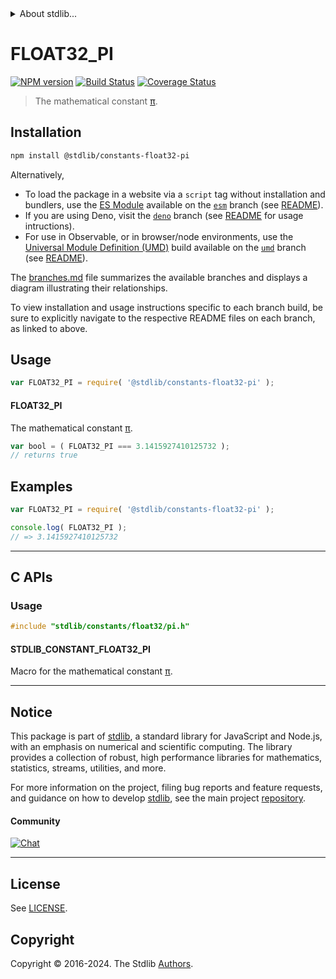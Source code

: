 <!--

@license Apache-2.0

Copyright (c) 2024 The Stdlib Authors.

Licensed under the Apache License, Version 2.0 (the "License");
you may not use this file except in compliance with the License.
You may obtain a copy of the License at

   http://www.apache.org/licenses/LICENSE-2.0

Unless required by applicable law or agreed to in writing, software
distributed under the License is distributed on an "AS IS" BASIS,
WITHOUT WARRANTIES OR CONDITIONS OF ANY KIND, either express or implied.
See the License for the specific language governing permissions and
limitations under the License.

-->


<details>
  <summary>
    About stdlib...
  </summary>
  <p>We believe in a future in which the web is a preferred environment for numerical computation. To help realize this future, we've built stdlib. stdlib is a standard library, with an emphasis on numerical and scientific computation, written in JavaScript (and C) for execution in browsers and in Node.js.</p>
  <p>The library is fully decomposable, being architected in such a way that you can swap out and mix and match APIs and functionality to cater to your exact preferences and use cases.</p>
  <p>When you use stdlib, you can be absolutely certain that you are using the most thorough, rigorous, well-written, studied, documented, tested, measured, and high-quality code out there.</p>
  <p>To join us in bringing numerical computing to the web, get started by checking us out on <a href="https://github.com/stdlib-js/stdlib">GitHub</a>, and please consider <a href="https://opencollective.com/stdlib">financially supporting stdlib</a>. We greatly appreciate your continued support!</p>
</details>

# FLOAT32_PI

[![NPM version][npm-image]][npm-url] [![Build Status][test-image]][test-url] [![Coverage Status][coverage-image]][coverage-url] <!-- [![dependencies][dependencies-image]][dependencies-url] -->

> The mathematical constant [π][pi].

<section class="installation">

## Installation

```bash
npm install @stdlib/constants-float32-pi
```

Alternatively,

-   To load the package in a website via a `script` tag without installation and bundlers, use the [ES Module][es-module] available on the [`esm`][esm-url] branch (see [README][esm-readme]).
-   If you are using Deno, visit the [`deno`][deno-url] branch (see [README][deno-readme] for usage intructions).
-   For use in Observable, or in browser/node environments, use the [Universal Module Definition (UMD)][umd] build available on the [`umd`][umd-url] branch (see [README][umd-readme]).

The [branches.md][branches-url] file summarizes the available branches and displays a diagram illustrating their relationships.

To view installation and usage instructions specific to each branch build, be sure to explicitly navigate to the respective README files on each branch, as linked to above.

</section>

<section class="usage">

## Usage

```javascript
var FLOAT32_PI = require( '@stdlib/constants-float32-pi' );
```

#### FLOAT32_PI

The mathematical constant [π][pi].

```javascript
var bool = ( FLOAT32_PI === 3.1415927410125732 );
// returns true
```

</section>

<!-- /.usage -->

<section class="examples">

## Examples

<!-- TODO: better example -->

<!-- eslint no-undef: "error" -->

```javascript
var FLOAT32_PI = require( '@stdlib/constants-float32-pi' );

console.log( FLOAT32_PI );
// => 3.1415927410125732
```

</section>

<!-- /.examples -->

<!-- C interface documentation. -->

* * *

<section class="c">

## C APIs

<!-- Section to include introductory text. Make sure to keep an empty line after the intro `section` element and another before the `/section` close. -->

<section class="intro">

</section>

<!-- /.intro -->

<!-- C usage documentation. -->

<section class="usage">

### Usage

```c
#include "stdlib/constants/float32/pi.h"
```

#### STDLIB_CONSTANT_FLOAT32_PI

Macro for the mathematical constant [π][pi].

</section>

<!-- /.usage -->

<!-- C API usage notes. Make sure to keep an empty line after the `section` element and another before the `/section` close. -->

<section class="notes">

</section>

<!-- /.notes -->

<!-- Section for related `stdlib` packages. Do not manually edit this section, as it is automatically populated. -->

<section class="related">

</section>

<!-- /.related -->

<!-- Section for all links. Make sure to keep an empty line after the `section` element and another before the `/section` close. -->


<section class="main-repo" >

* * *

## Notice

This package is part of [stdlib][stdlib], a standard library for JavaScript and Node.js, with an emphasis on numerical and scientific computing. The library provides a collection of robust, high performance libraries for mathematics, statistics, streams, utilities, and more.

For more information on the project, filing bug reports and feature requests, and guidance on how to develop [stdlib][stdlib], see the main project [repository][stdlib].

#### Community

[![Chat][chat-image]][chat-url]

---

## License

See [LICENSE][stdlib-license].


## Copyright

Copyright &copy; 2016-2024. The Stdlib [Authors][stdlib-authors].

</section>

<!-- /.stdlib -->

<!-- Section for all links. Make sure to keep an empty line after the `section` element and another before the `/section` close. -->

<section class="links">

[npm-image]: http://img.shields.io/npm/v/@stdlib/constants-float32-pi.svg
[npm-url]: https://npmjs.org/package/@stdlib/constants-float32-pi

[test-image]: https://github.com/stdlib-js/constants-float32-pi/actions/workflows/test.yml/badge.svg?branch=v0.1.0
[test-url]: https://github.com/stdlib-js/constants-float32-pi/actions/workflows/test.yml?query=branch:v0.1.0

[coverage-image]: https://img.shields.io/codecov/c/github/stdlib-js/constants-float32-pi/main.svg
[coverage-url]: https://codecov.io/github/stdlib-js/constants-float32-pi?branch=main

<!--

[dependencies-image]: https://img.shields.io/david/stdlib-js/constants-float32-pi.svg
[dependencies-url]: https://david-dm.org/stdlib-js/constants-float32-pi/main

-->

[chat-image]: https://img.shields.io/gitter/room/stdlib-js/stdlib.svg
[chat-url]: https://app.gitter.im/#/room/#stdlib-js_stdlib:gitter.im

[stdlib]: https://github.com/stdlib-js/stdlib

[stdlib-authors]: https://github.com/stdlib-js/stdlib/graphs/contributors

[umd]: https://github.com/umdjs/umd
[es-module]: https://developer.mozilla.org/en-US/docs/Web/JavaScript/Guide/Modules

[deno-url]: https://github.com/stdlib-js/constants-float32-pi/tree/deno
[deno-readme]: https://github.com/stdlib-js/constants-float32-pi/blob/deno/README.md
[umd-url]: https://github.com/stdlib-js/constants-float32-pi/tree/umd
[umd-readme]: https://github.com/stdlib-js/constants-float32-pi/blob/umd/README.md
[esm-url]: https://github.com/stdlib-js/constants-float32-pi/tree/esm
[esm-readme]: https://github.com/stdlib-js/constants-float32-pi/blob/esm/README.md
[branches-url]: https://github.com/stdlib-js/constants-float32-pi/blob/main/branches.md

[stdlib-license]: https://raw.githubusercontent.com/stdlib-js/constants-float32-pi/main/LICENSE

[pi]: https://en.wikipedia.org/wiki/Pi

</section>

<!-- /.links -->
